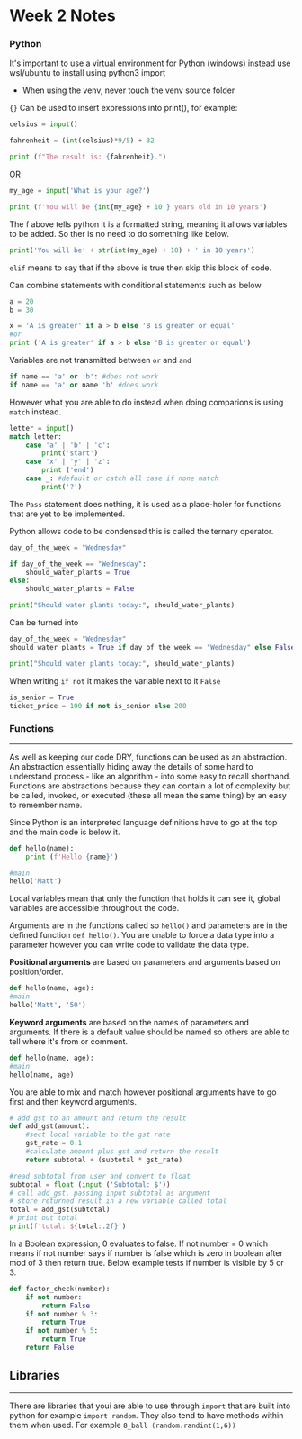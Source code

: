 # **Week 2 Notes**

### Python 

It's important to use a virtual environment for Python (windows) instead use wsl/ubuntu to install using python3 import 

* When using the venv, never touch the venv source folder

`{}` Can be used to insert expressions into print(), for example:

```python
celsius = input()

fahrenheit = (int(celsius)*9/5) + 32

print (f"The result is: {fahrenheit}.")
```

OR

```python
my_age = input('What is your age?')

print (f'You will be {int{my_age} + 10 } years old in 10 years')
```

The f above tells python it is a formatted string, meaning it allows variables to be added. So ther is no need to do something like below.

```python
print('You will be' + str(int(my_age) + 10) + ' in 10 years')
```

`elif` means to say that if the above is true then skip this block of code.

Can combine statements with conditional statements such as below

```python
a = 20
b = 30

x = 'A is greater' if a > b else 'B is greater or equal'
#or
print ('A is greater' if a > b else 'B is greater or equal')
```

Variables are not transmitted between `or` and `and`
```python
if name == 'a' or 'b': #does not work
if name == 'a' or name 'b' #does work
```
However what you are able to do instead when doing comparions is using `match` instead.
```python
letter = input()
match letter:
    case 'a' | 'b' | 'c':
        print('start')
    case 'x' | 'y' | 'z':
        print ('end')
    case _: #default or catch all case if none match
        print('?')
```

The `Pass` statement does nothing, it is used as a place-holer for functions that are yet to be implemented.

Python allows code to be condensed this is called the ternary operator.
```python
day_of_the_week = "Wednesday"

if day_of_the_week == "Wednesday":
    should_water_plants = True
else:
    should_water_plants = False

print("Should water plants today:", should_water_plants)
```
Can be turned into 
```python
day_of_the_week = "Wednesday"
should_water_plants = True if day_of_the_week == "Wednesday" else False

print("Should water plants today:", should_water_plants)
```
When writing `if not` it makes the variable next to it `False`
```python
is_senior = True
ticket_price = 100 if not is_senior else 200
```

### Functions
---

As well as keeping our code DRY, functions can be used as an abstraction. An abstraction essentially hiding away the details of some hard to understand process - like an algorithm - into some easy to recall shorthand. Functions are abstractions because they can contain a lot of complexity but be called, invoked, or executed (these all mean the same thing) by an easy to remember name.

Since Python is an interpreted language definitions have to go at the top and the main code is below it. 
```python
def hello(name):
    print (f'Hello {name}')

#main
hello('Matt')
```
Local variables mean that only the function that holds it can see it, global variables are accessible throughout the code.

Arguments are in the functions called so `hello()` and parameters are in the defined function `def hello()`. You are unable to force a data type into a parameter however you can write code to validate the data type.

**Positional arguments** are based on parameters and arguments based on position/order. 
```python
def hello(name, age):
#main
hello('Matt', '50')
```
**Keyword arguments** are based on the names of parameters and arguments. If there is a default value should be named so others are able to tell where it's from or comment.
```python
def hello(name, age):
#main
hello(name, age)
```
You are able to mix and match however positional arguments have to go first and then keyword arguments.

```python
# add gst to an amount and return the result
def add_gst(amount):
    #sect local variable to the gst rate
    gst_rate = 0.1
    #calculate amount plus gst and return the result
    return subtotal + (subtotal * gst_rate)

#read subtotal from user and convert to float
subtotal = float (input ('Subtotal: $'))
# call add_gst, passing input subtotal as argument
# store returned result in a new variable called total
total = add_gst(subtotal)
# print out total
print(f'total: ${total:.2f}')
```
In a Boolean expression, 0 evaluates to false. If not number = 0 which means if not number says if number is false which is zero in boolean after mod of 3 then return true. Below example tests if number is visible by 5 or 3.
```python
def factor_check(number):
    if not number:
        return False
    if not number % 3:
        return True
    if not number % 5:
        return True
    return False
```
## Libraries
---
There are libraries that youi are able to use through `import` that are built into python for example `import random`. They also tend to have methods within them when used. For example `8_ball (random.randint(1,6))`

